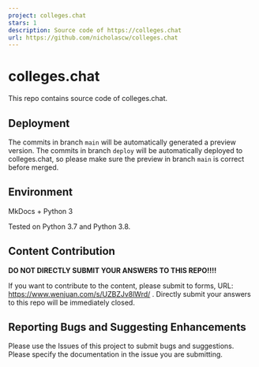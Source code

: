 ```yaml
---
project: colleges.chat
stars: 1
description: Source code of https://colleges.chat
url: https://github.com/nicholascw/colleges.chat
---
```


colleges.chat
=============

This repo contains source code of colleges.chat.

Deployment
----------

The commits in branch `main` will be automatically generated a preview version. The commits in branch `deploy` will be automatically deployed to colleges.chat, so please make sure the preview in branch `main` is correct before merged.

Environment
-----------

MkDocs + Python 3

Tested on Python 3.7 and Python 3.8.

Content Contribution
--------------------

**DO NOT DIRECTLY SUBMIT YOUR ANSWERS TO THIS REPO!!!!**

If you want to contribute to the content, please submit to forms, URL: https://www.wenjuan.com/s/UZBZJv8lWrd/ . Directly submit your answers to this repo will be immediately closed.

Reporting Bugs and Suggesting Enhancements
------------------------------------------

Please use the Issues of this project to submit bugs and suggestions. Please specify the documentation in the issue you are submitting.

